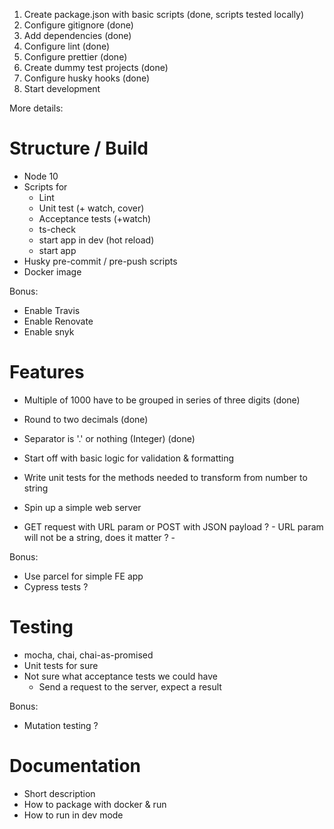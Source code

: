 1. Create package.json with basic scripts (done, scripts tested locally)
1. Configure gitignore (done)
1. Add dependencies (done)
1. Configure lint (done)
1. Configure prettier (done)
1. Create dummy test projects (done)
1. Configure husky hooks (done)
1. Start development

More details:

# Structure / Build

- Node 10
- Scripts for
  - Lint
  - Unit test (+ watch, cover)
  - Acceptance tests (+watch)
  - ts-check
  - start app in dev (hot reload)
  - start app
- Husky pre-commit / pre-push scripts
- Docker image

Bonus:
* Enable Travis
* Enable Renovate
* Enable snyk

# Features

- Multiple of 1000 have to be grouped in series of three digits (done)
- Round to two decimals (done)
- Separator is '.' or nothing (Integer) (done)

- Start off with basic logic for validation & formatting
- Write unit tests for the methods needed to transform from number to string

- Spin up a simple web server
- GET request with URL param or POST with JSON payload ? - URL param will not be a string, does it matter ? -

Bonus: 
- Use parcel for simple FE app
- Cypress tests ?

# Testing

- mocha, chai, chai-as-promised
- Unit tests for sure
- Not sure what acceptance tests we could have
    - Send a request to the server, expect a result

Bonus:
* Mutation testing ?

# Documentation

- Short description
- How to package with docker & run
- How to run in dev mode

